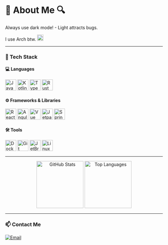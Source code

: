 <!-- About Me -->
# 🔎 About Me 🔍

Always use dark mode! - Light attracts bugs.

I use Arch btw. <img src="https://cdn.jsdelivr.net/gh/devicons/devicon/icons/archlinux/archlinux-original.svg" width="20" title="Arch Linux"/>  

---

### 🔧 Tech Stack

#### 💻 Languages
<p align="left">
  <img src="https://cdn.jsdelivr.net/gh/devicons/devicon/icons/java/java-original.svg" width="35" title="Java"/>
  <img src="https://cdn.jsdelivr.net/gh/devicons/devicon/icons/kotlin/kotlin-original.svg" width="35" title="Kotlin"/>
  <img src="https://cdn.jsdelivr.net/gh/devicons/devicon/icons/typescript/typescript-original.svg" width="35" title="TypeScript"/>
  <img src="https://cdn.jsdelivr.net/gh/devicons/devicon/icons/rust/rust-original.svg" width="35" title="Rust"/>
</p>

#### ⚙️ Frameworks & Libraries
<p align="left">
  <img src="https://cdn.jsdelivr.net/gh/devicons/devicon/icons/react/react-original.svg" width="35" title="React"/>
  <img src="https://cdn.jsdelivr.net/gh/devicons/devicon/icons/angularjs/angularjs-original.svg" width="35" title="Angular"/>
  <img src="https://cdn.jsdelivr.net/gh/devicons/devicon@latest/icons/vuejs/vuejs-original.svg" width="35" title="Vue">
  <img src="https://cdn.jsdelivr.net/gh/devicons/devicon/icons/jetpackcompose/jetpackcompose-original.svg" width="35" title="Jetpack Compose"/>
  <img src="https://cdn.jsdelivr.net/gh/devicons/devicon/icons/spring/spring-original.svg" width="35" title="Spring"/>
</p>

#### 🛠️ Tools
<p align="left">
  <img src="https://cdn.jsdelivr.net/gh/devicons/devicon/icons/docker/docker-original.svg" width="35" title="Docker"/>
  <img src="https://cdn.jsdelivr.net/gh/devicons/devicon/icons/git/git-original.svg" width="35" title="Git"/>
  <img src="https://cdn.jsdelivr.net/gh/devicons/devicon/icons/jetbrains/jetbrains-original.svg" width="35" title="JetBrains IDEs (RustRover, IntelliJ, etc.)"/>
  <img src="https://cdn.jsdelivr.net/gh/devicons/devicon/icons/linux/linux-original.svg" width="35" title="Linux"/>
</p>


---

<p align="center">
  <img src="https://github-readme-stats.vercel.app/api?username=Time-0N&theme=material-palenight&show_icons=true&hide_border=false&count_private=true" alt="GitHub Stats" height="150"/>
  <img src="https://github-readme-stats.vercel.app/api/top-langs/?username=Time-0N&theme=material-palenight&show_icons=true&hide_border=false&layout=compact" alt="Top Languages" height="150"/>
</p>

---

### 📫 Contact Me
<p>
  <a href="mailto:timeon.haas@gmail.com">
    <img src="https://img.shields.io/badge/-Email-D14836?logo=gmail&logoColor=white&style=flat" alt="Email"/>
  </a>
</p>
